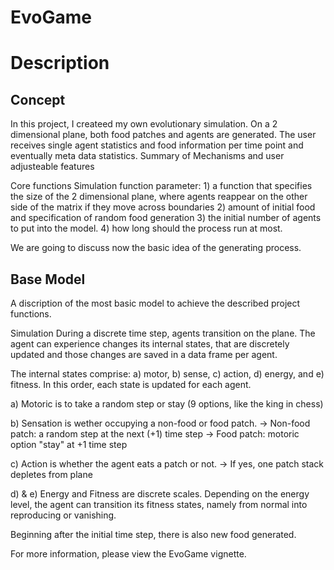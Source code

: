 # EvoGame

# Description

## Concept

In this project, I createed my own evolutionary simulation. On a 2 dimensional plane, both food patches and agents are generated. The user receives single agent statistics and food information per time point and eventually meta data statistics.
Summary of Mechanisms and user adjusteable features

Core functions Simulation function parameter: 1) a function that specifies the size of the 2 dimensional plane, where agents reappear on the other side of the matrix if they move across boundaries 2) amount of initial food and specification of random food generation 3) the initial number of agents to put into the model. 4) how long should the process run at most.

We are going to discuss now the basic idea of the generating process.

## Base Model

A discription of the most basic model to achieve the described project functions.

Simulation During a discrete time step, agents transition on the plane. The agent can experience changes its internal states, that are discretely updated and those changes are saved in a data frame per agent.

The internal states comprise: a) motor, b) sense, c) action, d) energy, and e) fitness. In this order, each state is updated for each agent.

a) Motoric is to take a random step or stay (9 options, like the king in chess)

b) Sensation is wether occupying a non-food or food patch. -> Non-food patch: a random step at the next (+1) time step -> Food patch: motoric option "stay" at +1 time step

c) Action is whether the agent eats a patch or not. -> If yes, one patch stack depletes from plane

d) & e) Energy and Fitness are discrete scales. Depending on the energy level, the agent can transition its fitness states, namely from normal into reproducing or vanishing.

Beginning after the initial time step, there is also new food generated.

For more information, please view the EvoGame vignette.
